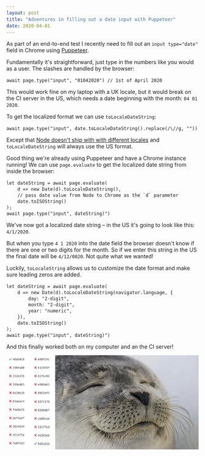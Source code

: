 ```yaml
---
layout: post
title: "Adventures in filling out a date input with Puppeteer"
date: 2020-04-01
---
```


As part of an end-to-end test I recently need to fill out an `input type="date"` field in Chrome using [Puppeteer](https://github.com/puppeteer/puppeteer).

Fundamentally it's straightforward, just type in the numbers like you would as a user. The slashes are handled by the browser:

```
await page.type("input", "01042020") // 1st of April 2020
```

This would work fine on my laptop with a UK locale, but it would break on the CI server in the US, which needs a date beginning with the month: `04 01 2020`.

To get the localized format we can use `toLocaleDateString`:

```
await page.type("input", date.toLocaleDateString().replace(/\//g, ""))
```

Except that [Node doesn't ship with with different locales](https://github.com/nodejs/node/issues/8500#issuecomment-246432058) and `toLocaleDateString` will always use the US format.

Good thing we're already using Puppeteer and have a Chrome instance running! We can use `page.evaluate` to get the localized date string from inside the browser:

```
let dateString = await page.evaluate(
    d => new Date(d).toLocaleDateString(),
    // pass date value from Node to Chrome as the `d` parameter
    date.toISOString()
);
await page.type("input", dateString)")
```

We've now got a localized date string – in the US it's going to look like this: `4/1/2020`.

But when you type `4 1 2020` into the date field the browser doesn't know if there are one or two digits for the month. So if we enter this string in the US the final date will be `4/12/0020`. Not quite what we wanted!

Luckily, `toLocaleString` allows us to customize the date format and make sure leading zeros are added.

```
let dateString = await page.evaluate(
    d => new Date(d).toLocaleDateString(navigator.language, {
        day: "2-digit",
        month: "2-digit",
        year: "numeric",
    }),
    date.toISOString()
);
await page.type("input", dateString)")
```

And this finally worked both on my computer and an the CI server!

![Satisfied seal when their build finally passes again](/img/blog/puppeteer-date-field/commit-seal.png)